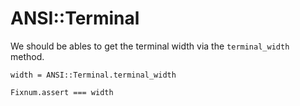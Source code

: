 # ANSI::Terminal

We should be ables to get the terminal width via the `terminal_width` method.

    width = ANSI::Terminal.terminal_width

    Fixnum.assert === width

